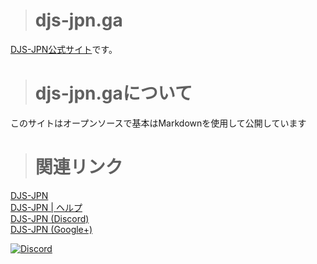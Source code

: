 > # djs-jpn.ga
[DJS-JPN公式サイト](https://djs-jpn.ga)です。
> # djs-jpn.gaについて
このサイトはオープンソースで基本はMarkdownを使用して公開しています
> # 関連リンク
[DJS-JPN](https://djs-jpn.ga)  
[DJS-JPN | ヘルプ](https://djs-jpn.ga/help)  
[DJS-JPN (Discord)](https://discord.gg/DbTpjXV)  
[DJS-JPN (Google+)](https://goo.gl/53RQNf)
<div>
    <a href="https://discord.gg/DbTpjXV"><img src="https://discordapp.com/api/guilds/391390986770710528/embed.png" alt="Discord" /></a>
</div>
